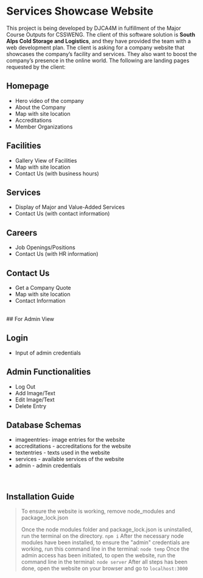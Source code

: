 
# Services Showcase Website 

This project is being developed by DJCA4M in fulfillment of the Major Course Outputs for CSSWENG. 
The client of this software solution is **South Alps Cold Storage and Logistics**, and they have provided
the team with a web development plan. The client is asking for a company website that showcases the company’s 
facility and services. They also want to boost the company’s presence in the online world. 
The following are landing pages requested by the client: <br>

## Homepage
+ Hero video of the company
+ About the Company
+ Map with site location
+ Accreditations
+ Member Organizations

## Facilities
+ Gallery View of Facilities
+ Map with site location
+ Contact Us (with business hours)

## Services
+ Display of Major and Value-Added Services
+ Contact Us (with contact information)

## Careers
+ Job Openings/Positions
+ Contact Us (with HR information)

## Contact Us
+ Get a Company Quote
+ Map with site location
+ Contact Information

<br>
## For Admin View

## Login
+ Input of admin credentials

## Admin Functionalities
+ Log Out
+ Add Image/Text
+ Edit Image/Text
+ Delete Entry

## Database Schemas
+ imageentries- image entries for the website
+ accreditations - accreditations for the website
+ textentries - texts used in the website
+ services - available services of the website
+ admin - admin credentials

<br>

## Installation Guide
> To ensure the website is working, remove node_modules and package_lock.json
>
> Once the node modules folder and package_lock.json is uninstalled, run the terminal on the directory.
``` npm i ```
> After the necessary node modules have been installed, to ensure the "admin" credentials are working, run this command line in the terminal:
``` node temp ```
> Once the admin access has been initiated, to open the website, run the command line in the terminal:
``` node server ```
> After all steps has been done, open the website on your browser and go to  ``` localhost:3000 ```
